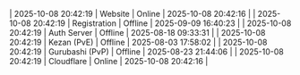 | 2025-10-08 20:42:19 | Website | Online | 2025-10-08 20:42:16 |
| 2025-10-08 20:42:19 | Registration | Offline | 2025-09-09 16:40:23 |
| 2025-10-08 20:42:19 | Auth Server | Offline | 2025-08-18 09:33:31 |
| 2025-10-08 20:42:19 | Kezan (PvE) | Offline | 2025-08-03 17:58:02 |
| 2025-10-08 20:42:19 | Gurubashi (PvP) | Offline | 2025-08-23 21:44:06 |
| 2025-10-08 20:42:19 | Cloudflare | Online | 2025-10-08 20:42:16 |

